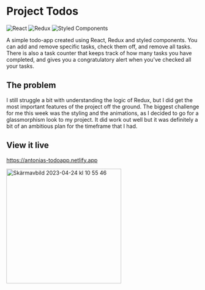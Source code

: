 # Project Todos
![React](https://img.shields.io/badge/react-%2320232a.svg?style=for-the-badge&logo=react&logoColor=%2361DAFB) ![Redux](https://img.shields.io/badge/redux-%23593d88.svg?style=for-the-badge&logo=redux&logoColor=white) ![Styled Components](https://img.shields.io/badge/styled--components-DB7093?style=for-the-badge&logo=styled-components&logoColor=white)

A simple todo-app created using React, Redux and styled components. You can add and remove specific tasks, check them off, and remove all tasks. There is also a task counter that keeps track of how many tasks you have completed, and gives you a congratulatory alert when you've checked all your tasks.

## The problem

I still struggle a bit with understanding the logic of Redux, but I did get the most important features of the project off the ground. The biggest challenge for me this week was the styling and the animations, as I decided to go for a glassmorphism look to my project. It did work out well but it was definitely a bit of an ambitious plan for the timeframe that I had.

## View it live

https://antonias-todoapp.netlify.app


<img width="300" alt="Skärmavbild 2023-04-24 kl  10 55 46" src="https://user-images.githubusercontent.com/95037306/233934265-280f22ca-3bcf-4804-81cf-a31ec8dc351a.png">
